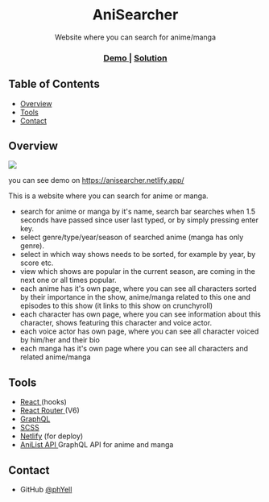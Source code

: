<h1 align="center">AniSearcher</h1>

<div align="center">
   Website where you can search for anime/manga
</div>

<div align="center">
  <h3>
    <a href="https://anisearcher.netlify.app/">
      Demo
    </a>
    <span> | </span>
    <a href="https://github.com/PhYell/anisearch">
      Solution
    </a>
  </h3>
</div>

## Table of Contents

-   [Overview](#overview)
-   [Tools](#tools)
-   [Contact](#contact)

## Overview

<a align="center" href="https://anisearcher.netlify.app/">
    <img src="https://screenshot-proxy.netlify.app/f_avif,w_336/https://d33wubrfki0l68.cloudfront.net/62ebb7a9cab391000871e8be/screenshot_2022-08-04-12-12-54-0000.png">
</a>

you can see demo on https://anisearcher.netlify.app/

This is a website where you can search for anime or manga.

-   search for anime or manga by it's name, search bar searches when 1.5 seconds have passed since user last typed, or by simply pressing enter key.
-   select genre/type/year/season of searched anime (manga has only genre).
-   select in which way shows needs to be sorted, for example by year, by score etc.
-   view which shows are popular in the current season, are coming in the next one or all times popular.
-   each anime has it's own page, where you can see all characters sorted by their importance in the show, anime/manga related to this one and episodes to this show (it links to this show on crunchyroll)
-   each character has own page, where you can see information about this character, shows featuring this character and voice actor.
-   each voice actor has own page, where you can see all character voiced by him/her and their bio
-   each manga has it's own page where you can see all characters and related anime/manga

## Tools

-   <a href="https://reactjs.org/"> React </a> (hooks)
-   <a href="https://reactrouter.com/docs/en/v6/getting-started"> React Router </a> (V6)
-   <a href="https://graphql.org/"> GraphQL </a>
-   <a href="https://sass-lang.com/"> SCSS </a>
-   <a href="https://www.netlify.com/">Netlify</a> (for deploy)
-   <a href="https://anilist.gitbook.io/anilist-apiv2-docs/">
       AniList API
     </a> GraphQL API for anime and manga

## Contact

-   GitHub [@phYell](https://github.com/PhYell)
